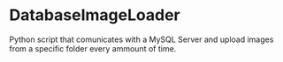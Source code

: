 # DatabaseImageLoader
Python script that comunicates with a MySQL Server and upload images from a specific folder every ammount of time.
